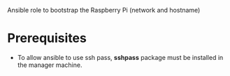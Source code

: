 Ansible role to bootstrap the Raspberry Pi (network and hostname)
  
# Prerequisites
- To allow ansible to use ssh pass, **sshpass** package must be installed in the manager machine.

